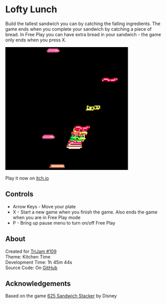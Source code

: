 # Lofty Lunch
Build the tallest sandwich you can by catching the falling ingredients. The game ends when you complete your sandwich by catching a piece of bread.
In Free Play you can have extra bread in your sandwich - the game only ends when you press X.

[![A stack of sandwich ingredients on a plate surrounded by falling sandwich ingredients](screenshots/cover.png)](https://caterpillargames.itch.io/lofty-lunch)

Play it now on [itch.io](https://caterpillargames.itch.io/lofty-lunch)

## Controls
* Arrow Keys - Move your plate
* X - Start a new game when you finish the game. Also ends the game when you are in Free Play mode
* P - Bring up pause menu to turn on/off Free Play




## About
Created for [TriJam #109](https://itch.io/jam/trijam-109/entries)  
Theme: Kitchen Time  
Development Time: 1h 45m 44s  
Source Code: On [GitHub](https://github.com/CaterpillarGames/pico8-games/tree/master/carts/lofty-lunch)

## Acknowledgements
Based on the game [625 Sandwich Stacker](http://www.disney--games.com/625_sandwich_stacker_32.html) by Disney

